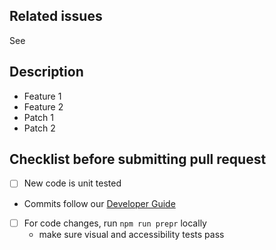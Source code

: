 <!--
  ### IMPORTANT SECURITY NOTE ###

  When opening pull requests, be sure NOT to include any private or personal
  information such as secrets, passwords, or any source code that involves
  data retrieval.

  Also, do not include links to sites on staging.
-->

## Related issues

See <!-- put issue number here, or delete this section -->

## Description

<!-- 'Description' section is optional -->

- Feature 1
- Feature 2
- Patch 1
- Patch 2

## Checklist before submitting pull request

- [ ] New code is unit tested
- Commits follow our [Developer Guide](https://tds.telus.com/contributing/developer-guide.html#make-a-commit)
- [ ] For code changes, run `npm run prepr` locally
  - make sure visual and accessibility tests pass
